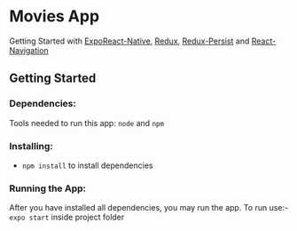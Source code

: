 # Movies App
Getting Started with [Expo](https://docs.expo.dev/)[React-Native](https://facebook.github.io/react-native/), [Redux](https://redux.js.org/), [Redux-Persist](https://github.com/rt2zz/redux-persist) and [React-Navigation](https://reactnavigation.org/)

## Getting Started

### Dependencies:
Tools needed to run this app: `node` and `npm`

### Installing:
* `npm install` to install dependencies

### Running the App:
After you have installed all dependencies, you may run the app.
To run use:- `expo start` inside project folder
